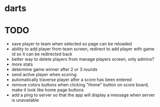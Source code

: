# darts


# TODO
* save player to team when selected so page can be reloaded
* ability to add player from team screen, redirect to add player with game id so it can be redirected back
* better way to delete players from manage players screen, only admins?
* more stats
* determine game winner after 2 or 3 rounds
* send active player when scoring
* automatically traverse player after a score has been entered
* remove colors buttons when clicking "Home" button on score board, make it look like home page buttons
* add a ping to server so that the app will display a message when server is unavailable
